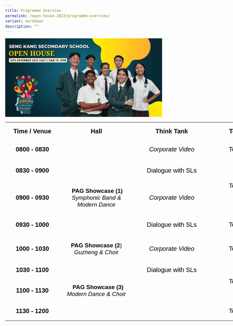 ```yaml
---
title: Programme Overview
permalink: /open-house-2023/programme-overview/
variant: markdown
description: ""
---
```

![](/images/Open%20House%202023/for%20school%20website.jpg) <br>

   <!--tr {mso-height-source:auto;} col {mso-width-source:auto;} td {padding-top:1.0px; padding-right:1.0px; padding-left:1.0px; mso-ignore:padding; color:windowtext; font-size:18.0pt; font-weight:400; font-style:normal; text-decoration:none; font-family:Arial; mso-generic-font-family:auto; mso-font-charset:0; text-align:general; vertical-align:bottom; border:none; mso-background-source:auto; mso-pattern:auto;} .oa1 {border:1.5pt solid #9E9E9E; text-align:center; vertical-align:top; padding-bottom:7.2pt; padding-left:7.2pt; padding-top:7.2pt; padding-right:7.2pt;} .oa2 {border:1.5pt solid #9E9E9E; vertical-align:top; padding-bottom:7.2pt; padding-left:7.2pt; padding-top:7.2pt; padding-right:7.2pt;} -->

<table style="border-collapse:
 collapse;width:626pt;mso-yfti-tbllook:1536" width="834" cellspacing="0" cellpadding="0" border="0"><colgroup><col style="mso-width-source:userset;width:129pt" width="172"> <col style="mso-width-source:userset;width:179pt" width="239"> <col style="mso-width-source:userset;width:187pt" width="249"> <col style="mso-width-source:userset;width:131pt" width="174"></colgroup><tbody><tr style="mso-height-source:userset;height:39.81pt" height="53"><td style="height:39.81pt;width:129pt" width="172" class="oa1" height="53"><p style="language:en-US;line-height:normal;margin-top:0pt;margin-bottom:
  0pt;margin-left:0in;margin-right:0in;text-indent:0in;text-align:center;
  direction:ltr;unicode-bidi:embed"><span style="font-size:15.0pt;font-family:
  Arial;mso-ascii-font-family:Arial;mso-fareast-font-family:Arial;mso-bidi-font-family:
  Arial;font-variant:normal;color:black;text-transform:none;language:en-SG;
  font-weight:bold;font-style:normal;mso-style-textfill-type:solid;mso-style-textfill-fill-color:
  black;mso-style-textfill-fill-alpha:100.0%">Time / Venue</span></p></td><td style="width:179pt" width="239" class="oa1"><p style="language:en-US;line-height:normal;margin-top:0pt;margin-bottom:
  0pt;margin-left:0in;margin-right:0in;text-indent:0in;text-align:center;
  direction:ltr;unicode-bidi:embed"><span style="font-size:15.0pt;font-family:
  Arial;mso-ascii-font-family:Arial;mso-fareast-font-family:Arial;mso-bidi-font-family:
  Arial;font-variant:normal;color:black;text-transform:none;language:en-SG;
  font-weight:bold;font-style:normal;mso-style-textfill-type:solid;mso-style-textfill-fill-color:
  black;mso-style-textfill-fill-alpha:100.0%">Hall</span></p></td><td style="width:187pt" width="249" class="oa1"><p style="language:en-US;line-height:normal;margin-top:0pt;margin-bottom:
  0pt;margin-left:0in;margin-right:0in;text-indent:0in;text-align:center;
  direction:ltr;unicode-bidi:embed"><span style="font-size:15.0pt;font-family:
  Arial;mso-ascii-font-family:Arial;mso-fareast-font-family:Arial;mso-bidi-font-family:
  Arial;font-variant:normal;color:black;text-transform:none;language:en-SG;
  font-weight:bold;font-style:normal;mso-style-textfill-type:solid;mso-style-textfill-fill-color:
  black;mso-style-textfill-fill-alpha:100.0%">Think Tank</span></p></td><td style="width:131pt" width="174" class="oa1"><p style="language:en-US;line-height:normal;margin-top:0pt;margin-bottom:
  0pt;margin-left:0in;margin-right:0in;text-indent:0in;text-align:center;
  direction:ltr;unicode-bidi:embed"><span style="font-size:15.0pt;font-family:
  Arial;mso-ascii-font-family:Arial;mso-fareast-font-family:Arial;mso-bidi-font-family:
  Arial;font-variant:normal;color:black;text-transform:none;language:en-SG;
  font-weight:bold;font-style:normal;mso-style-textfill-type:solid;mso-style-textfill-fill-color:
  black;mso-style-textfill-fill-alpha:100.0%">Tour</span><span style="font-size:15.0pt;font-family:Arial;mso-ascii-font-family:Arial;
  mso-fareast-font-family:Arial;mso-bidi-font-family:Arial;font-variant:normal;
  color:black;text-transform:none;language:en-SG;font-weight:bold;font-style:
  normal;mso-style-textfill-type:solid;mso-style-textfill-fill-color:black;
  mso-style-textfill-fill-alpha:100.0%">s</span></p></td></tr><tr style="mso-height-source:userset;height:39.81pt" height="53"><td style="height:39.81pt;width:129pt" width="172" class="oa1" height="53"><p style="language:en-US;line-height:normal;margin-top:0pt;margin-bottom:
  0pt;margin-left:0in;margin-right:0in;text-indent:0in;text-align:center;
  direction:ltr;unicode-bidi:embed"><span style="font-size:15.0pt;font-family:
  Arial;mso-ascii-font-family:Arial;mso-fareast-font-family:Arial;mso-bidi-font-family:
  Arial;font-variant:normal;color:black;text-transform:none;language:en-SG;
  font-weight:bold;font-style:normal;mso-style-textfill-type:solid;mso-style-textfill-fill-color:
  black;mso-style-textfill-fill-alpha:100.0%">0800 </span><span style="font-size:15.0pt;font-family:Arial;mso-ascii-font-family:Arial;
  mso-fareast-font-family:Arial;mso-bidi-font-family:Arial;font-variant:normal;
  color:black;text-transform:none;language:en-SG;font-weight:bold;font-style:
  normal;mso-style-textfill-type:solid;mso-style-textfill-fill-color:black;
  mso-style-textfill-fill-alpha:100.0%">- </span><span style="font-size:15.0pt;
  font-family:Arial;mso-ascii-font-family:Arial;mso-fareast-font-family:Arial;
  mso-bidi-font-family:Arial;font-variant:normal;color:black;text-transform:
  none;language:en-SG;font-weight:bold;font-style:normal;mso-style-textfill-type:
  solid;mso-style-textfill-fill-color:black;mso-style-textfill-fill-alpha:100.0%">0830</span></p></td><td style="width:179pt" width="239" class="oa2"><p style="language:en-US;line-height:normal;margin-top:0pt;margin-bottom:
  0pt;margin-left:0in;margin-right:0in;text-indent:0in;text-align:left;
  direction:ltr;unicode-bidi:embed"></p></td><td style="width:187pt" width="249" class="oa1"><p style="language:en-US;line-height:normal;margin-top:0pt;margin-bottom:
  0pt;margin-left:0in;margin-right:0in;text-indent:0in;text-align:center;
  direction:ltr;unicode-bidi:embed"><span style="font-size:15.0pt;font-family:
  Arial;mso-ascii-font-family:Arial;mso-fareast-font-family:Arial;mso-bidi-font-family:
  Arial;font-variant:normal;color:black;text-transform:none;language:en-SG;
  font-weight:normal;font-style:italic;mso-style-textfill-type:solid;
  mso-style-textfill-fill-color:black;mso-style-textfill-fill-alpha:100.0%">C</span><span style="font-size:15.0pt;font-family:Arial;mso-ascii-font-family:Arial;
  mso-fareast-font-family:Arial;mso-bidi-font-family:Arial;font-variant:normal;
  color:black;text-transform:none;language:en-SG;font-weight:normal;font-style:
  italic;mso-style-textfill-type:solid;mso-style-textfill-fill-color:black;
  mso-style-textfill-fill-alpha:100.0%">orporate </span><span style="font-size:
  15.0pt;font-family:Arial;mso-ascii-font-family:Arial;mso-fareast-font-family:
  Arial;mso-bidi-font-family:Arial;font-variant:normal;color:black;text-transform:
  none;language:en-SG;font-weight:normal;font-style:italic;mso-style-textfill-type:
  solid;mso-style-textfill-fill-color:black;mso-style-textfill-fill-alpha:100.0%">Vi</span><span style="font-size:15.0pt;font-family:Arial;mso-ascii-font-family:Arial;
  mso-fareast-font-family:Arial;mso-bidi-font-family:Arial;font-variant:normal;
  color:black;text-transform:none;language:en-SG;font-weight:normal;font-style:
  italic;mso-style-textfill-type:solid;mso-style-textfill-fill-color:black;
  mso-style-textfill-fill-alpha:100.0%">deo</span></p></td><td style="width:131pt" width="174" class="oa1"><p style="language:en-US;line-height:normal;margin-top:0pt;margin-bottom:
  0pt;margin-left:0in;margin-right:0in;text-indent:0in;text-align:center;
  direction:ltr;unicode-bidi:embed"><span style="font-size:15.0pt;font-family:
  Arial;mso-ascii-font-family:Arial;mso-fareast-font-family:Arial;mso-bidi-font-family:
  Arial;font-variant:normal;color:black;text-transform:none;language:en-SG;
  font-weight:normal;font-style:normal;mso-style-textfill-type:solid;
  mso-style-textfill-fill-color:black;mso-style-textfill-fill-alpha:100.0%">Tour 1</span></p></td></tr><tr style="mso-height-source:userset;height:53.8pt" height="72"><td style="height:53.8pt;width:129pt" width="172" class="oa1" height="72"><p style="language:en-US;line-height:normal;margin-top:0pt;margin-bottom:
  0pt;margin-left:0in;margin-right:0in;text-indent:0in;text-align:center;
  direction:ltr;unicode-bidi:embed"><span style="font-size:15.0pt;font-family:
  Arial;mso-ascii-font-family:Arial;mso-fareast-font-family:Arial;mso-bidi-font-family:
  Arial;font-variant:normal;color:black;text-transform:none;language:en-SG;
  font-weight:bold;font-style:normal;mso-style-textfill-type:solid;mso-style-textfill-fill-color:
  black;mso-style-textfill-fill-alpha:100.0%">0830 </span><span style="font-size:15.0pt;font-family:Arial;mso-ascii-font-family:Arial;
  mso-fareast-font-family:Arial;mso-bidi-font-family:Arial;font-variant:normal;
  color:black;text-transform:none;language:en-SG;font-weight:bold;font-style:
  normal;mso-style-textfill-type:solid;mso-style-textfill-fill-color:black;
  mso-style-textfill-fill-alpha:100.0%">- </span><span style="font-size:15.0pt;
  font-family:Arial;mso-ascii-font-family:Arial;mso-fareast-font-family:Arial;
  mso-bidi-font-family:Arial;font-variant:normal;color:black;text-transform:
  none;language:en-SG;font-weight:bold;font-style:normal;mso-style-textfill-type:
  solid;mso-style-textfill-fill-color:black;mso-style-textfill-fill-alpha:100.0%">0900</span></p><p style="language:en-US;line-height:normal;margin-top:0pt;margin-bottom:
  0pt;margin-left:0in;margin-right:0in;text-indent:0in;text-align:center;
  direction:ltr;unicode-bidi:embed"></p></td><td style="width:179pt" width="239" class="oa2"><p style="language:en-US;line-height:normal;margin-top:0pt;margin-bottom:
  0pt;margin-left:0in;margin-right:0in;text-indent:0in;text-align:left;
  direction:ltr;unicode-bidi:embed"></p></td><td style="width:187pt" width="249" class="oa1"><p style="language:en-US;line-height:normal;margin-top:0pt;margin-bottom:
  0pt;margin-left:0in;margin-right:0in;text-indent:0in;text-align:center;
  direction:ltr;unicode-bidi:embed"><span style="font-size:15.0pt;font-family:
  Arial;mso-ascii-font-family:Arial;mso-fareast-font-family:Arial;mso-bidi-font-family:
  Arial;font-variant:normal;color:black;text-transform:none;language:en-SG;
  font-weight:normal;font-style:normal;mso-style-textfill-type:solid;
  mso-style-textfill-fill-color:black;mso-style-textfill-fill-alpha:100.0%">Dialogue with SLs</span></p></td><td style="width:131pt" width="174" class="oa1" rowspan="2"><p style="language:en-US;line-height:normal;margin-top:0pt;margin-bottom:
  0pt;margin-left:0in;margin-right:0in;text-indent:0in;text-align:center;
  direction:ltr;unicode-bidi:embed;mso-vertical-align-alt:auto;mso-line-break-override:
  none;word-break:normal;punctuation-wrap:hanging"><span style="font-size:15.0pt;
  font-family:Arial;mso-ascii-font-family:Arial;mso-fareast-font-family:Arial;
  mso-bidi-font-family:Arial;font-variant:normal;color:black;mso-color-index:
  13;text-transform:none;language:en-SG;font-weight:normal;font-style:normal;
  mso-style-textfill-type:solid;mso-style-textfill-fill-themecolor:dark1;
  mso-style-textfill-fill-color:black;mso-style-textfill-fill-alpha:100.0%">Tour 2</span></p></td></tr><tr style="mso-height-source:userset;height:69.17pt" height="92"><td style="height:69.17pt;width:129pt" width="172" class="oa1" height="92"><p style="language:en-US;line-height:normal;margin-top:0pt;margin-bottom:
  0pt;margin-left:0in;margin-right:0in;text-indent:0in;text-align:center;
  direction:ltr;unicode-bidi:embed"><span style="font-size:15.0pt;font-family:
  Arial;mso-ascii-font-family:Arial;mso-fareast-font-family:Arial;mso-bidi-font-family:
  Arial;font-variant:normal;color:black;text-transform:none;language:en-SG;
  font-weight:bold;font-style:normal;mso-style-textfill-type:solid;mso-style-textfill-fill-color:
  black;mso-style-textfill-fill-alpha:100.0%">0900 </span><span style="font-size:15.0pt;font-family:Arial;mso-ascii-font-family:Arial;
  mso-fareast-font-family:Arial;mso-bidi-font-family:Arial;font-variant:normal;
  color:black;text-transform:none;language:en-SG;font-weight:bold;font-style:
  normal;mso-style-textfill-type:solid;mso-style-textfill-fill-color:black;
  mso-style-textfill-fill-alpha:100.0%">- </span><span style="font-size:15.0pt;
  font-family:Arial;mso-ascii-font-family:Arial;mso-fareast-font-family:Arial;
  mso-bidi-font-family:Arial;font-variant:normal;color:black;text-transform:
  none;language:en-SG;font-weight:bold;font-style:normal;mso-style-textfill-type:
  solid;mso-style-textfill-fill-color:black;mso-style-textfill-fill-alpha:100.0%">0930</span></p></td><td style="width:179pt" width="239" class="oa1"><p style="language:en-US;line-height:normal;margin-top:0pt;margin-bottom:
  0pt;margin-left:0in;margin-right:0in;text-indent:0in;text-align:center;
  direction:ltr;unicode-bidi:embed"><span style="font-size:14.0pt;font-family:
  Arial;mso-ascii-font-family:Arial;mso-fareast-font-family:Arial;mso-bidi-font-family:
  Arial;font-variant:normal;color:black;text-transform:none;language:en-SG;
  font-weight:normal;font-style:normal;mso-style-textfill-type:solid;
  mso-style-textfill-fill-color:black;mso-style-textfill-fill-alpha:100.0%"><span style="mso-spacerun:yes">&nbsp;</span></span><span style="font-size:14.0pt;
  font-family:Arial;mso-ascii-font-family:Arial;mso-fareast-font-family:Arial;
  mso-bidi-font-family:Arial;font-variant:normal;color:black;text-transform:
  none;language:en-SG;font-weight:bold;font-style:normal;mso-style-textfill-type:
  solid;mso-style-textfill-fill-color:black;mso-style-textfill-fill-alpha:100.0%">PAG Showcase (1)</span></p><p style="language:en-US;line-height:normal;margin-top:0pt;margin-bottom:
  0pt;margin-left:0in;margin-right:0in;text-indent:0in;text-align:center;
  direction:ltr;unicode-bidi:embed"><span style="font-size:14.0pt;font-family:
  Arial;mso-ascii-font-family:Arial;mso-fareast-font-family:Arial;mso-bidi-font-family:
  Arial;font-variant:normal;color:black;text-transform:none;language:en-SG;
  font-weight:normal;font-style:italic;mso-style-textfill-type:solid;
  mso-style-textfill-fill-color:black;mso-style-textfill-fill-alpha:100.0%">Symphonic Band &amp; Modern Dance</span></p></td><td style="width:187pt" width="249" class="oa1"><p style="language:en-US;line-height:normal;margin-top:0pt;margin-bottom:
  0pt;margin-left:0in;margin-right:0in;text-indent:0in;text-align:center;
  direction:ltr;unicode-bidi:embed"><span style="font-size:15.0pt;font-family:
  Arial;mso-ascii-font-family:Arial;mso-fareast-font-family:Arial;mso-bidi-font-family:
  Arial;font-variant:normal;color:black;text-transform:none;language:en-SG;
  font-weight:normal;font-style:italic;mso-style-textfill-type:solid;
  mso-style-textfill-fill-color:black;mso-style-textfill-fill-alpha:100.0%">Corporate Video</span></p><p style="language:en-US;line-height:normal;margin-top:0pt;margin-bottom:
  0pt;margin-left:0in;margin-right:0in;text-indent:0in;text-align:center;
  direction:ltr;unicode-bidi:embed"></p></td></tr><tr style="mso-height-source:userset;height:53.8pt" height="72"><td style="height:53.8pt;width:129pt" width="172" class="oa1" height="72"><p style="language:en-US;line-height:normal;margin-top:0pt;margin-bottom:
  0pt;margin-left:0in;margin-right:0in;text-indent:0in;text-align:center;
  direction:ltr;unicode-bidi:embed"><span style="font-size:15.0pt;font-family:
  Arial;mso-ascii-font-family:Arial;mso-fareast-font-family:Arial;mso-bidi-font-family:
  Arial;font-variant:normal;color:black;text-transform:none;language:en-SG;
  font-weight:bold;font-style:normal;mso-style-textfill-type:solid;mso-style-textfill-fill-color:
  black;mso-style-textfill-fill-alpha:100.0%">0930 </span><span style="font-size:15.0pt;font-family:Arial;mso-ascii-font-family:Arial;
  mso-fareast-font-family:Arial;mso-bidi-font-family:Arial;font-variant:normal;
  color:black;text-transform:none;language:en-SG;font-weight:bold;font-style:
  normal;mso-style-textfill-type:solid;mso-style-textfill-fill-color:black;
  mso-style-textfill-fill-alpha:100.0%">- </span><span style="font-size:15.0pt;
  font-family:Arial;mso-ascii-font-family:Arial;mso-fareast-font-family:Arial;
  mso-bidi-font-family:Arial;font-variant:normal;color:black;text-transform:
  none;language:en-SG;font-weight:bold;font-style:normal;mso-style-textfill-type:
  solid;mso-style-textfill-fill-color:black;mso-style-textfill-fill-alpha:100.0%">1000</span></p></td><td style="width:179pt" width="239" class="oa1"><p style="language:en-US;line-height:normal;margin-top:0pt;margin-bottom:
  0pt;margin-left:0in;margin-right:0in;text-indent:0in;text-align:center;
  direction:ltr;unicode-bidi:embed"></p></td><td style="width:187pt" width="249" class="oa1"><p style="language:en-US;line-height:normal;margin-top:0pt;margin-bottom:
  0pt;margin-left:0in;margin-right:0in;text-indent:0in;text-align:center;
  direction:ltr;unicode-bidi:embed"><span style="font-size:15.0pt;font-family:
  Arial;mso-ascii-font-family:Arial;mso-fareast-font-family:Arial;mso-bidi-font-family:
  Arial;font-variant:normal;color:black;text-transform:none;language:en-SG;
  font-weight:normal;font-style:normal;mso-style-textfill-type:solid;
  mso-style-textfill-fill-color:black;mso-style-textfill-fill-alpha:100.0%">Dialogue with SLs</span></p><p style="language:en-US;line-height:normal;margin-top:0pt;margin-bottom:
  0pt;margin-left:0in;margin-right:0in;text-indent:0in;text-align:center;
  direction:ltr;unicode-bidi:embed"></p></td><td style="width:131pt" width="174" class="oa1"><p style="language:en-US;line-height:normal;margin-top:0pt;margin-bottom:
  0pt;margin-left:0in;margin-right:0in;text-indent:0in;text-align:center;
  direction:ltr;unicode-bidi:embed"><span style="font-size:15.0pt;font-family:
  Arial;mso-ascii-font-family:Arial;mso-fareast-font-family:Arial;mso-bidi-font-family:
  Arial;font-variant:normal;color:black;mso-color-index:13;text-transform:none;
  language:en-SG;font-weight:normal;font-style:normal;mso-style-textfill-type:
  solid;mso-style-textfill-fill-themecolor:dark1;mso-style-textfill-fill-color:
  black;mso-style-textfill-fill-alpha:100.0%">Tour 3</span></p></td></tr><tr style="mso-height-source:userset;height:53.8pt" height="72"><td style="height:53.8pt;width:129pt" width="172" class="oa1" height="72"><p style="language:en-US;line-height:normal;margin-top:0pt;margin-bottom:
  0pt;margin-left:0in;margin-right:0in;text-indent:0in;text-align:center;
  direction:ltr;unicode-bidi:embed"><span style="font-size:15.0pt;font-family:
  Arial;mso-ascii-font-family:Arial;mso-fareast-font-family:Arial;mso-bidi-font-family:
  Arial;font-variant:normal;color:black;text-transform:none;language:en-SG;
  font-weight:bold;font-style:normal;mso-style-textfill-type:solid;mso-style-textfill-fill-color:
  black;mso-style-textfill-fill-alpha:100.0%">1000 </span><span style="font-size:15.0pt;font-family:Arial;mso-ascii-font-family:Arial;
  mso-fareast-font-family:Arial;mso-bidi-font-family:Arial;font-variant:normal;
  color:black;text-transform:none;language:en-SG;font-weight:bold;font-style:
  normal;mso-style-textfill-type:solid;mso-style-textfill-fill-color:black;
  mso-style-textfill-fill-alpha:100.0%">- </span><span style="font-size:15.0pt;
  font-family:Arial;mso-ascii-font-family:Arial;mso-fareast-font-family:Arial;
  mso-bidi-font-family:Arial;font-variant:normal;color:black;text-transform:
  none;language:en-SG;font-weight:bold;font-style:normal;mso-style-textfill-type:
  solid;mso-style-textfill-fill-color:black;mso-style-textfill-fill-alpha:100.0%">1030</span></p></td><td style="width:179pt" width="239" class="oa1"><p style="language:en-US;line-height:normal;margin-top:0pt;margin-bottom:
  0pt;margin-left:0in;margin-right:0in;text-indent:0in;text-align:center;
  direction:ltr;unicode-bidi:embed"><span style="font-size:14.0pt;font-family:
  Arial;mso-ascii-font-family:Arial;mso-fareast-font-family:Arial;mso-bidi-font-family:
  Arial;font-variant:normal;color:black;mso-color-index:13;text-transform:none;
  language:en-SG;font-weight:bold;font-style:normal;mso-style-textfill-type:
  solid;mso-style-textfill-fill-themecolor:dark1;mso-style-textfill-fill-color:
  black;mso-style-textfill-fill-alpha:100.0%">PAG Showcase (2</span><span style="font-size:14.0pt;font-family:Arial;mso-ascii-font-family:Arial;
  mso-fareast-font-family:Arial;mso-bidi-font-family:Arial;font-variant:normal;
  color:black;mso-color-index:13;text-transform:none;language:en-SG;font-weight:
  normal;font-style:normal;mso-style-textfill-type:solid;mso-style-textfill-fill-themecolor:
  dark1;mso-style-textfill-fill-color:black;mso-style-textfill-fill-alpha:100.0%">)</span></p><p style="language:en-US;line-height:normal;margin-top:0pt;margin-bottom:
  0pt;margin-left:0in;margin-right:0in;text-indent:0in;text-align:center;
  direction:ltr;unicode-bidi:embed"><span style="font-size:14.0pt;font-family:
  Arial;mso-ascii-font-family:Arial;mso-fareast-font-family:Arial;mso-bidi-font-family:
  Arial;font-variant:normal;color:black;text-transform:none;language:en-SG;
  font-weight:normal;font-style:italic;mso-style-textfill-type:solid;
  mso-style-textfill-fill-color:black;mso-style-textfill-fill-alpha:100.0%">Guzheng &amp; Choir</span></p></td><td style="width:187pt" width="249" class="oa1"><p style="language:en-US;line-height:normal;margin-top:0pt;margin-bottom:
  0pt;margin-left:0in;margin-right:0in;text-indent:0in;text-align:center;
  direction:ltr;unicode-bidi:embed"><span style="font-size:15.0pt;font-family:
  Arial;mso-ascii-font-family:Arial;mso-fareast-font-family:Arial;mso-bidi-font-family:
  Arial;font-variant:normal;color:black;text-transform:none;language:en-SG;
  font-weight:normal;font-style:italic;mso-style-textfill-type:solid;
  mso-style-textfill-fill-color:black;mso-style-textfill-fill-alpha:100.0%">Corporate Video</span></p></td><td style="width:131pt" width="174" class="oa1"><p style="language:en-US;line-height:normal;margin-top:0pt;margin-bottom:
  0pt;margin-left:0in;margin-right:0in;text-indent:0in;text-align:center;
  direction:ltr;unicode-bidi:embed"><span style="font-size:15.0pt;font-family:
  Arial;mso-ascii-font-family:Arial;mso-fareast-font-family:Arial;mso-bidi-font-family:
  Arial;font-variant:normal;color:black;mso-color-index:13;text-transform:none;
  language:en-SG;font-weight:normal;font-style:normal;mso-style-textfill-type:
  solid;mso-style-textfill-fill-themecolor:dark1;mso-style-textfill-fill-color:
  black;mso-style-textfill-fill-alpha:100.0%">Tour 4</span></p></td></tr><tr style="mso-height-source:userset;height:39.81pt" height="53"><td style="height:39.81pt;width:129pt" width="172" class="oa1" height="53"><p style="language:en-US;line-height:normal;margin-top:0pt;margin-bottom:
  0pt;margin-left:0in;margin-right:0in;text-indent:0in;text-align:center;
  direction:ltr;unicode-bidi:embed"><span style="font-size:15.0pt;font-family:
  Arial;mso-ascii-font-family:Arial;mso-fareast-font-family:Arial;mso-bidi-font-family:
  Arial;font-variant:normal;color:black;text-transform:none;language:en-SG;
  font-weight:bold;font-style:normal;mso-style-textfill-type:solid;mso-style-textfill-fill-color:
  black;mso-style-textfill-fill-alpha:100.0%">1030 </span><span style="font-size:15.0pt;font-family:Arial;mso-ascii-font-family:Arial;
  mso-fareast-font-family:Arial;mso-bidi-font-family:Arial;font-variant:normal;
  color:black;text-transform:none;language:en-SG;font-weight:bold;font-style:
  normal;mso-style-textfill-type:solid;mso-style-textfill-fill-color:black;
  mso-style-textfill-fill-alpha:100.0%">- </span><span style="font-size:15.0pt;
  font-family:Arial;mso-ascii-font-family:Arial;mso-fareast-font-family:Arial;
  mso-bidi-font-family:Arial;font-variant:normal;color:black;text-transform:
  none;language:en-SG;font-weight:bold;font-style:normal;mso-style-textfill-type:
  solid;mso-style-textfill-fill-color:black;mso-style-textfill-fill-alpha:100.0%">1100</span></p></td><td style="width:179pt" width="239" class="oa2"><p style="language:en-US;line-height:normal;margin-top:0pt;margin-bottom:
  0pt;margin-left:0in;margin-right:0in;text-indent:0in;text-align:left;
  direction:ltr;unicode-bidi:embed"></p></td><td style="width:187pt" width="249" class="oa1"><p style="language:en-US;line-height:normal;margin-top:0pt;margin-bottom:
  0pt;margin-left:0in;margin-right:0in;text-indent:0in;text-align:center;
  direction:ltr;unicode-bidi:embed"><span style="font-size:15.0pt;font-family:
  Arial;mso-ascii-font-family:Arial;mso-fareast-font-family:Arial;mso-bidi-font-family:
  Arial;font-variant:normal;color:black;mso-color-index:13;text-transform:none;
  language:en-SG;font-weight:normal;font-style:normal;mso-style-textfill-type:
  solid;mso-style-textfill-fill-themecolor:dark1;mso-style-textfill-fill-color:
  black;mso-style-textfill-fill-alpha:100.0%">Dialogue with SLs</span></p></td><td style="width:131pt" width="174" class="oa1" rowspan="2"><p style="language:en-US;line-height:normal;margin-top:0pt;margin-bottom:
  0pt;margin-left:0in;margin-right:0in;text-indent:0in;text-align:center;
  direction:ltr;unicode-bidi:embed;mso-vertical-align-alt:auto;mso-line-break-override:
  none;word-break:normal;punctuation-wrap:hanging"><span style="font-size:15.0pt;
  font-family:Arial;mso-ascii-font-family:Arial;mso-fareast-font-family:Arial;
  mso-bidi-font-family:Arial;font-variant:normal;color:black;mso-color-index:
  13;text-transform:none;language:en-SG;font-weight:normal;font-style:normal;
  mso-style-textfill-type:solid;mso-style-textfill-fill-themecolor:dark1;
  mso-style-textfill-fill-color:black;mso-style-textfill-fill-alpha:100.0%">Tour 5</span></p></td></tr><tr style="mso-height-source:userset;height:51.24pt" height="68"><td style="height:51.24pt;width:129pt" width="172" class="oa1" height="68"><p style="language:en-US;line-height:normal;margin-top:0pt;margin-bottom:
  0pt;margin-left:0in;margin-right:0in;text-indent:0in;text-align:center;
  direction:ltr;unicode-bidi:embed"><span style="font-size:15.0pt;font-family:
  Arial;mso-ascii-font-family:Arial;mso-fareast-font-family:Arial;mso-bidi-font-family:
  Arial;font-variant:normal;color:black;text-transform:none;language:en-SG;
  font-weight:bold;font-style:normal;mso-style-textfill-type:solid;mso-style-textfill-fill-color:
  black;mso-style-textfill-fill-alpha:100.0%">1100 </span><span style="font-size:15.0pt;font-family:Arial;mso-ascii-font-family:Arial;
  mso-fareast-font-family:Arial;mso-bidi-font-family:Arial;font-variant:normal;
  color:black;text-transform:none;language:en-SG;font-weight:bold;font-style:
  normal;mso-style-textfill-type:solid;mso-style-textfill-fill-color:black;
  mso-style-textfill-fill-alpha:100.0%">- </span><span style="font-size:15.0pt;
  font-family:Arial;mso-ascii-font-family:Arial;mso-fareast-font-family:Arial;
  mso-bidi-font-family:Arial;font-variant:normal;color:black;text-transform:
  none;language:en-SG;font-weight:bold;font-style:normal;mso-style-textfill-type:
  solid;mso-style-textfill-fill-color:black;mso-style-textfill-fill-alpha:100.0%">1130</span></p></td><td style="width:179pt" width="239" class="oa1"><p style="language:en-US;line-height:normal;margin-top:0pt;margin-bottom:
  0pt;margin-left:0in;margin-right:0in;text-indent:0in;text-align:center;
  direction:ltr;unicode-bidi:embed"><span style="font-size:14.0pt;font-family:
  Arial;mso-ascii-font-family:Arial;mso-fareast-font-family:Arial;mso-bidi-font-family:
  Arial;font-variant:normal;color:black;text-transform:none;language:en-SG;
  font-weight:normal;font-style:normal;mso-style-textfill-type:solid;
  mso-style-textfill-fill-color:black;mso-style-textfill-fill-alpha:100.0%"><span style="mso-spacerun:yes">&nbsp; </span></span><span style="font-size:14.0pt;
  font-family:Arial;mso-ascii-font-family:Arial;mso-fareast-font-family:Arial;
  mso-bidi-font-family:Arial;font-variant:normal;color:black;text-transform:
  none;language:en-SG;font-weight:bold;font-style:normal;mso-style-textfill-type:
  solid;mso-style-textfill-fill-color:black;mso-style-textfill-fill-alpha:100.0%">PAG Showcase (3)</span></p><p style="language:en-US;line-height:normal;margin-top:0pt;margin-bottom:
  0pt;margin-left:0in;margin-right:0in;text-indent:0in;text-align:center;
  direction:ltr;unicode-bidi:embed"><span style="font-size:14.0pt;font-family:
  Arial;mso-ascii-font-family:Arial;mso-fareast-font-family:Arial;mso-bidi-font-family:
  Arial;font-variant:normal;color:black;text-transform:none;language:en-SG;
  font-weight:normal;font-style:italic;mso-style-textfill-type:solid;
  mso-style-textfill-fill-color:black;mso-style-textfill-fill-alpha:100.0%">Modern Dance &amp; </span><span style="font-size:14.0pt;font-family:Arial;
  mso-ascii-font-family:Arial;mso-fareast-font-family:Arial;mso-bidi-font-family:
  Arial;font-variant:normal;color:black;text-transform:none;language:en-SG;
  font-weight:normal;font-style:italic;mso-style-textfill-type:solid;
  mso-style-textfill-fill-color:black;mso-style-textfill-fill-alpha:100.0%">Choir</span></p></td><td style="width:187pt" width="249" class="oa1"><p style="language:en-US;line-height:normal;margin-top:0pt;margin-bottom:
  0pt;margin-left:0in;margin-right:0in;text-indent:0in;text-align:center;
  direction:ltr;unicode-bidi:embed"></p></td></tr><tr style="mso-height-source:userset;height:39.81pt" height="53"><td style="height:39.81pt;width:129pt" width="172" class="oa1" height="53"><p style="language:en-US;line-height:normal;margin-top:0pt;margin-bottom:
  0pt;margin-left:0in;margin-right:0in;text-indent:0in;text-align:center;
  direction:ltr;unicode-bidi:embed"><span style="font-size:15.0pt;font-family:
  Arial;mso-ascii-font-family:Arial;mso-fareast-font-family:Arial;mso-bidi-font-family:
  Arial;font-variant:normal;color:black;text-transform:none;language:en-SG;
  font-weight:bold;font-style:normal;mso-style-textfill-type:solid;mso-style-textfill-fill-color:
  black;mso-style-textfill-fill-alpha:100.0%">1130 </span><span style="font-size:15.0pt;font-family:Arial;mso-ascii-font-family:Arial;
  mso-fareast-font-family:Arial;mso-bidi-font-family:Arial;font-variant:normal;
  color:black;text-transform:none;language:en-SG;font-weight:bold;font-style:
  normal;mso-style-textfill-type:solid;mso-style-textfill-fill-color:black;
  mso-style-textfill-fill-alpha:100.0%">- </span><span style="font-size:15.0pt;
  font-family:Arial;mso-ascii-font-family:Arial;mso-fareast-font-family:Arial;
  mso-bidi-font-family:Arial;font-variant:normal;color:black;text-transform:
  none;language:en-SG;font-weight:bold;font-style:normal;mso-style-textfill-type:
  solid;mso-style-textfill-fill-color:black;mso-style-textfill-fill-alpha:100.0%">1200</span></p></td><td style="width:179pt" width="239" class="oa2"><p style="language:en-US;line-height:normal;margin-top:0pt;margin-bottom:
  0pt;margin-left:0in;margin-right:0in;text-indent:0in;text-align:left;
  direction:ltr;unicode-bidi:embed"></p></td><td style="width:187pt" width="249" class="oa1"><p style="language:en-US;line-height:normal;margin-top:0pt;margin-bottom:
  0pt;margin-left:0in;margin-right:0in;text-indent:0in;text-align:center;
  direction:ltr;unicode-bidi:embed"></p></td><td style="width:131pt" width="174" class="oa1"><p style="language:en-US;line-height:normal;margin-top:0pt;margin-bottom:
  0pt;margin-left:0in;margin-right:0in;text-indent:0in;text-align:center;
  direction:ltr;unicode-bidi:embed"><span style="font-size:15.0pt;font-family:
  Arial;mso-ascii-font-family:Arial;mso-fareast-font-family:Arial;mso-bidi-font-family:
  Arial;font-variant:normal;color:black;mso-color-index:13;text-transform:none;
  language:en-SG;font-weight:normal;font-style:normal;mso-style-textfill-type:
  solid;mso-style-textfill-fill-themecolor:dark1;mso-style-textfill-fill-color:
  black;mso-style-textfill-fill-alpha:100.0%">Tour 6</span></p></td></tr></tbody></table>